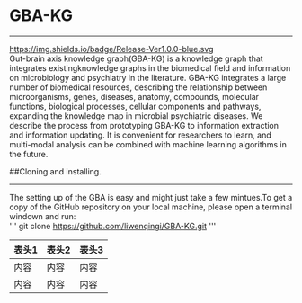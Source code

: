 # GBA-KG 
*** 
https://img.shields.io/badge/Release-Ver1.0.0-blue.svg  
Gut-brain axis knowledge graph(GBA-KG) is a knowledge graph that integrates existingknowledge graphs in the biomedical field and information on microbiology and psychiatry in the literature. GBA-KG integrates a large number of biomedical resources, describing the relationship between microorganisms, genes, diseases, anatomy, compounds, molecular functions, biological processes, cellular components and pathways, expanding the knowledge map in microbial psychiatric diseases. We describe the process from prototyping GBA-KG to information extraction and information updating. It is convenient for researchers to learn, and multi-modal analysis can be combined with machine learning algorithms in the future.  

##Cloning and installing. 
*** 
The setting up of the GBA is easy and might just take a few mintues.To get a copy of the GitHub repository on your local machine, please open a terminal windown and run:  
'''
git clone https://github.com/liwenqingi/GBA-KG.git
'''  

| 表头1 | 表头2 | 表头3 |  
| --- | --- | --- |  
| 内容 | 内容 | 内容 |  
| 内容 | 内容 | 内容 |  
